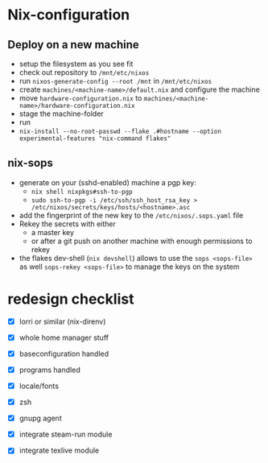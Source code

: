 # Nix-configuration

## Deploy on a new machine
* setup the filesystem as you see fit
* check out repository to `/mnt/etc/nixos`
* run `nixos-generate-config --root /mnt` in `/mnt/etc/nixos`
* create `machines/<machine-name>/default.nix` and configure the machine
* move `hardware-configuration.nix` to `machines/<machine-name>/hardware-configuration.nix`
* stage the machine-folder
* run
 * `nix-install --no-root-passwd --flake .#hostname --option experimental-features "nix-command flakes"`

## nix-sops
* generate on your (sshd-enabled) machine a pgp key:
  * `nix shell nixpkgs#ssh-to-pgp`
  * `sudo ssh-to-pgp -i /etc/ssh/ssh_host_rsa_key > /etc/nixos/secrets/keys/hosts/<hostname>.asc`
* add the fingerprint of the new key to the `/etc/nixos/.sops.yaml` file
* Rekey the secrets with either 
	* a master key
	* or after a git push on another machine with enough permissions to rekey
* the flakes dev-shell (`nix devshell`) allows to use the `sops <sops-file>` as well `sops-rekey <sops-file>` to manage the keys on the system
   
	

# redesign checklist
- [x] lorri or similar (nix-direnv)
- [x] whole home manager stuff
- [x] baseconfiguration handled
- [x] programs handled
- [X] locale/fonts
- [X] zsh
- [x] gnupg agent
- [x] integrate steam-run module
- [x] integrate texlive module

